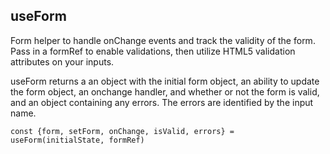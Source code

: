 ## useForm

Form helper to handle onChange events and track the validity of the form. Pass in a formRef to enable validations, then utilize HTML5 validation attributes on your inputs.

useForm returns a an object with the initial form object, an ability to update the form object, an onchange handler, and whether or not the form is valid, and an object containing any errors. The errors are identified by the input name.

```
const {form, setForm, onChange, isValid, errors} = useForm(initialState, formRef)
```
